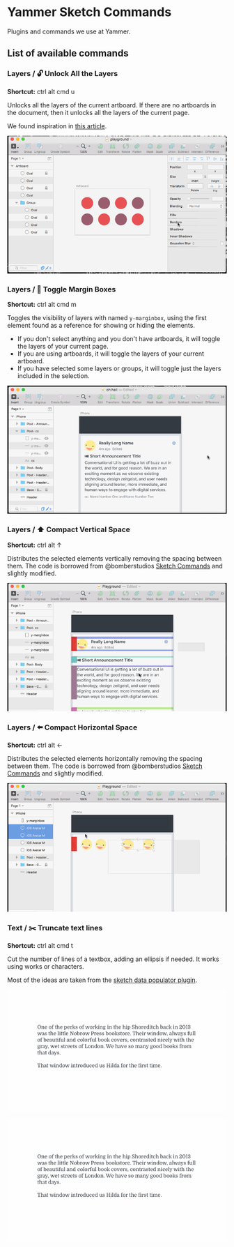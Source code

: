 # Yammer Sketch Commands
Plugins and commands we use at Yammer.

## List of available commands

### Layers / 🔓 Unlock All the Layers
**Shortcut:** ctrl alt cmd u

Unlocks all the layers of the current artboard. If there are no artboards in the document, then it unlocks all the layers of the current page. 

We found inspiration in [this article](https://blog.truthlabs.com/sketch-plugin-unlock-all-layers-1ff9252f0689#.layqla2bc). 

![Unlock](doc/assets/unlock.gif)

### Layers / 👏 Toggle Margin Boxes
**Shortcut:** ctrl alt cmd m

Toggles the visibility of layers with named ```y-marginbox```, using the first element found as a reference for showing or hiding the elements. 

- If you don't select anything and you don't have artboards, it will toggle the layers of your current page. 
- If you are using artboards, it will toggle the layers of your current artboard.
- If you have selected some layers or groups, it will toggle just the layers included in the selection.

![Unlock](doc/assets/marginbox.gif)

### Layers / :arrow_up: Compact Vertical Space
**Shortcut:** ctrl alt ↑

Distributes the selected elements vertically removing the spacing between them. The code is borrowed from @bomberstudios [Sketch Commands](https://github.com/bomberstudios/sketch-commands/blob/master/Sketch%20Commands.sketchplugin/Contents/Sketch/Align/Space%20Vertical.cocoascript) and slightly modified.

![Unlock](doc/assets/compactvertical.gif)

### Layers / :arrow_left: Compact Horizontal Space
**Shortcut:** ctrl alt ←

Distributes the selected elements horizontally removing the spacing between them. The code is borrowed from @bomberstudios [Sketch Commands](https://github.com/bomberstudios/sketch-commands/blob/master/Sketch%20Commands.sketchplugin/Contents/Sketch/Align/Space%20Horizontal.cocoascript) and slightly modified.

![Unlock](doc/assets/compacthorizontal.gif)

### Text / :scissors: Truncate text lines
**Shortcut:** ctrl alt cmd t

Cut the number of lines of a textbox, adding an ellipsis if needed. It works using works or characters.

Most of the ideas are taken from the [sketch data populator plugin](https://github.com/preciousforever/sketch-data-populator/).

![Trim](doc/assets/trimline-word.gif)

![Trim](doc/assets/trimline-character.gif)

